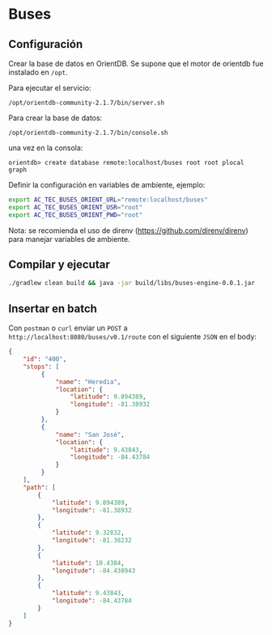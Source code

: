 # Buses

## Configuración

Crear la base de datos en OrientDB. 
Se supone que el motor de orientdb fue instalado en `/opt`. 

Para ejecutar el servicio:

```
/opt/orientdb-community-2.1.7/bin/server.sh
```

Para crear la base de datos:

```
/opt/orientdb-community-2.1.7/bin/console.sh
```

una vez en la consola:

```
orientdb> create database remote:localhost/buses root root plocal graph
```

Definir la configuración en variables de ambiente, ejemplo:

```bash
export AC_TEC_BUSES_ORIENT_URL="remote:localhost/buses"
export AC_TEC_BUSES_ORIENT_USR="root"
export AC_TEC_BUSES_ORIENT_PWD="root"
```

Nota: se recomienda el uso de direnv (https://github.com/direnv/direnv) para manejar variables de ambiente.

## Compilar y ejecutar

```bash
./gradlew clean build && java -jar build/libs/buses-engine-0.0.1.jar
```

## Insertar en batch

Con `postman` o `curl` enviar un `POST` a `http://localhost:8080/buses/v0.1/route` con el siguiente `JSON` en el body:

```json
{
    "id": "400",
    "stops": [
         {
             "name": "Heredia",
             "location": {
                 "latitude": 9.894389,
                 "longitude": -81.38932
             }
         },
         {
             "name": "San José",
             "location": {
                 "latitude": 9.43843,
                 "longitude": -84.43784
             }
         }
    ],
    "path": [
        {
            "latitude": 9.894389,
            "longitude": -81.38932
        },
        {
            "latitude": 9.32832,
            "longitude": -81.38232
        },
        {
            "latitude": 10.4384,
            "longitude": -84.438943
        },
        {
            "latitude": 9.43843,
            "longitude": -84.43784
        }
    ]
}
```
